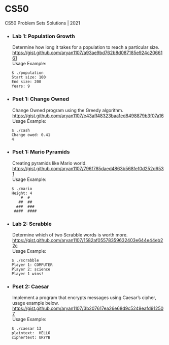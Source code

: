 # CS50
CS50 Problem Sets Solutions | 2021

* ### Lab 1: Population Growth

   Determine how long it takes for a population to reach a particular size.<br>
   https://gist.github.com/aryan1107/a93ae9bd762b8d087185e924c2066161<br>
   Usage Example:
```
   $ ./population
   Start size: 100
   End size: 200
   Years: 9
```


* ### Pset 1: Change Owned

   Change Owned program using the Greedy algorithm.<br>
   https://gist.github.com/aryan1107/e43aff48323baa1ed8498879b3f07a16<br>
   Usage Example:
```
   $ ./cash
   Change owed: 0.41
   4
```



* ### Pset 1: Mario Pyramids

   Creating pyramids like Mario world.<br>
   https://gist.github.com/aryan1107/796f785daed4863b568fef0d252d6531<br>
   Usage Example:
```
   $ ./mario
   Height: 4
       #  #
      ##  ##
     ###  ###
    ####  ####
```


* ### Lab 2: Scrabble

   Determine which of two Scrabble words is worth more.<br>
   https://gist.github.com/aryan1107/1582af05578359632403e644e44eb22c<br>
   Usage Example:
```
   $ ./scrabble
   Player 1: COMPUTER
   Player 2: science
   Player 1 wins!
```

* ### Pset 2: Caesar

   Implement a program that encrypts messages using Caesar’s cipher, usage example below.<br>
   https://gist.github.com/aryan1107/3b207617ea26e68d9c5249eafd912507<br>
   Usage Example:
```
   $ ./caesar 13
   plaintext:  HELLO
   ciphertext: URYYB
```
